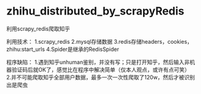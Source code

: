 # zhihu_distributed_by_scrapyRedis
利用scrapy_redis爬取知乎

利用技术：
    1.scrapy_redis
    2.mysql存储数据
    3.redis存储headers，cookies，zhihu:start_urls
    4.Spider是继承的RedisSpider
    


程序缺陷：
    1.遇到知乎unhuman鉴别，并没有写；只是打开知乎，然后输入非机器验证码后就OK了，感觉比在程序中解决简单（仅本人观点，或许有点可笑）
    2.并不可能爬取知乎全部用户数据，最多一次一次性爬取了120w，然后才被识别出是爬虫

   


